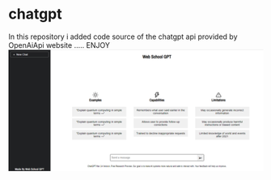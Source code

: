 # chatgpt

In this repository i added code source of the chatgpt api provided by OpenAiApi website ..... ENJOY
![alt text](https://github.com/salihbezai/chatgpt/blob/main/chatgpt.png)
